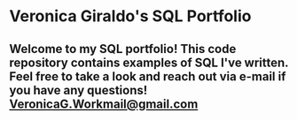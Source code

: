 # Veronica Giraldo's SQL Portfolio 

## Welcome to my SQL portfolio! This code repository contains examples of SQL I've written. Feel free to take a look and reach out via e-mail if you have any questions! VeronicaG.Workmail@gmail.com
